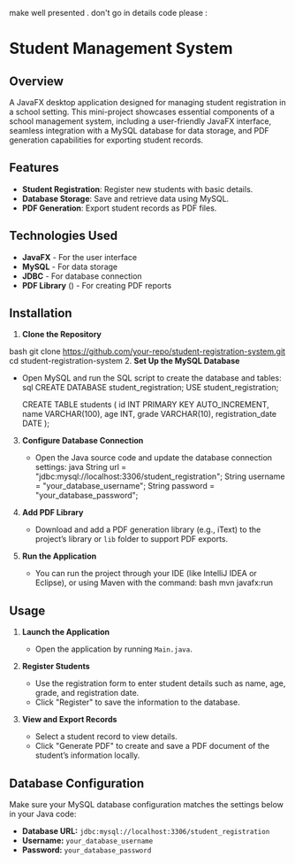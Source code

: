 make well presented . don't go in details code please : 
# Student Management System

## Overview

A JavaFX desktop application designed for managing student registration in a school setting. This mini-project showcases essential components of a school management system, including a user-friendly JavaFX interface, seamless integration with a MySQL database for data storage, and PDF generation capabilities for exporting student records.

## Features

- **Student Registration**: Register new students with basic details.
- **Database Storage**: Save and retrieve data using MySQL.
- **PDF Generation**: Export student records as PDF files.

## Technologies Used

- **JavaFX** - For the user interface
- **MySQL** - For data storage
- **JDBC** - For database connection
- **PDF Library** () - For creating PDF reports

## Installation

1. **Clone the Repository**
   
bash
   git clone https://github.com/your-repo/student-registration-system.git
   cd student-registration-system
2. **Set Up the MySQL Database**
   - Open MySQL and run the SQL script to create the database and tables:
sql
     CREATE DATABASE student_registration;
     USE student_registration;

     CREATE TABLE students (
         id INT PRIMARY KEY AUTO_INCREMENT,
         name VARCHAR(100),
         age INT,
         grade VARCHAR(10),
         registration_date DATE
     );
     
3. **Configure Database Connection**
   - Open the Java source code and update the database connection settings:
java
     String url = "jdbc:mysql://localhost:3306/student_registration";
     String username = "your_database_username";
     String password = "your_database_password";
     
4. **Add PDF Library**  
   - Download and add a PDF generation library (e.g., iText) to the project’s library or `lib` folder to support PDF exports.

5. **Run the Application**
   - You can run the project through your IDE (like IntelliJ IDEA or Eclipse), or using Maven with the command:
bash
     mvn javafx:run
     
## Usage

1. **Launch the Application**
   - Open the application by running `Main.java`.

2. **Register Students**
   - Use the registration form to enter student details such as name, age, grade, and registration date.
   - Click "Register" to save the information to the database.

3. **View and Export Records**
   - Select a student record to view details.
   - Click "Generate PDF" to create and save a PDF document of the student’s information locally.

## Database Configuration

Make sure your MySQL database configuration matches the settings below in your Java code:

- **Database URL:** `jdbc:mysql://localhost:3306/student_registration`
- **Username:** `your_database_username`
- **Password:** `your_database_password`
